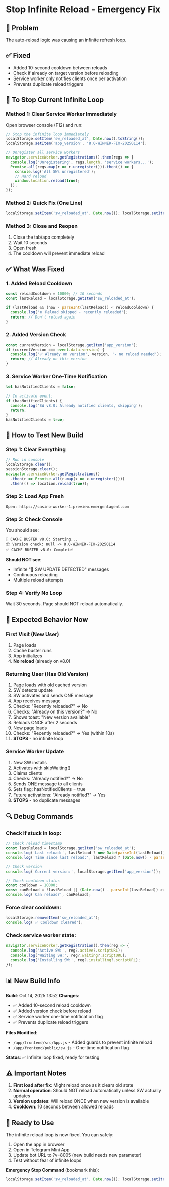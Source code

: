 # Stop Infinite Reload - Emergency Fix

## 🚨 Problem
The auto-reload logic was causing an infinite refresh loop.

## ✅ Fixed
- Added 10-second cooldown between reloads
- Check if already on target version before reloading
- Service worker only notifies clients once per activation
- Prevents duplicate reload triggers

## 🛑 To Stop Current Infinite Loop

### Method 1: Clear Service Worker Immediately

Open browser console (F12) and run:

```javascript
// Stop the infinite loop immediately
localStorage.setItem('sw_reloaded_at', Date.now().toString());
localStorage.setItem('app_version', '8.0-WINNER-FIX-20250114');

// Unregister all service workers
navigator.serviceWorker.getRegistrations().then(regs => {
  console.log('Unregistering', regs.length, 'service workers...');
  Promise.all(regs.map(r => r.unregister())).then(() => {
    console.log('All SWs unregistered');
    // Hard reload
    window.location.reload(true);
  });
});
```

### Method 2: Quick Fix (One Line)

```javascript
localStorage.setItem('sw_reloaded_at', Date.now()); localStorage.setItem('app_version', '8.0-WINNER-FIX-20250114'); location.reload(true);
```

### Method 3: Close and Reopen

1. Close the tab/app completely
2. Wait 10 seconds
3. Open fresh
4. The cooldown will prevent immediate reload

## ✅ What Was Fixed

### 1. Added Reload Cooldown
```javascript
const reloadCooldown = 10000; // 10 seconds
const lastReload = localStorage.getItem('sw_reloaded_at');

if (lastReload && (now - parseInt(lastReload)) < reloadCooldown) {
  console.log('⏸️ Reload skipped - recently reloaded');
  return; // Don't reload again
}
```

### 2. Added Version Check
```javascript
const currentVersion = localStorage.getItem('app_version');
if (currentVersion === event.data.version) {
  console.log('✅ Already on version', version, '- no reload needed');
  return; // Already on this version
}
```

### 3. Service Worker One-Time Notification
```javascript
let hasNotifiedClients = false;

// In activate event:
if (hasNotifiedClients) {
  console.log('SW v8.0: Already notified clients, skipping');
  return;
}
hasNotifiedClients = true;
```

## 🧪 How to Test New Build

### Step 1: Clear Everything
```javascript
// Run in console
localStorage.clear();
sessionStorage.clear();
navigator.serviceWorker.getRegistrations()
  .then(r => Promise.all(r.map(x => x.unregister())))
  .then(() => location.reload(true));
```

### Step 2: Load App Fresh
```
Open: https://casino-worker-1.preview.emergentagent.com
```

### Step 3: Check Console
You should see:
```
🔄 CACHE BUSTER v8.0: Starting...
📦 Version check: null -> 8.0-WINNER-FIX-20250114
✅ CACHE BUSTER v8.0: Complete!
```

**Should NOT see**:
- Infinite "🔄 SW UPDATE DETECTED" messages
- Continuous reloading
- Multiple reload attempts

### Step 4: Verify No Loop
Wait 30 seconds. Page should NOT reload automatically.

## 🎯 Expected Behavior Now

### First Visit (New User)
1. Page loads
2. Cache buster runs
3. App initializes
4. **No reload** (already on v8.0)

### Returning User (Has Old Version)
1. Page loads with old cached version
2. SW detects update
3. SW activates and sends ONE message
4. App receives message
5. Checks: "Recently reloaded?" → No
6. Checks: "Already on this version?" → No
7. Shows toast: "New version available"
8. Reloads ONCE after 2 seconds
9. New page loads
10. Checks: "Recently reloaded?" → Yes (within 10s)
11. **STOPS** - no infinite loop

### Service Worker Update
1. New SW installs
2. Activates with skipWaiting()
3. Claims clients
4. Checks: "Already notified?" → No
5. Sends ONE message to all clients
6. Sets flag: hasNotifiedClients = true
7. Future activations: "Already notified?" → Yes
8. **STOPS** - no duplicate messages

## 🔍 Debug Commands

### Check if stuck in loop:
```javascript
// Check reload timestamp
const lastReload = localStorage.getItem('sw_reloaded_at');
console.log('Last reload:', lastReload ? new Date(parseInt(lastReload)) : 'Never');
console.log('Time since last reload:', lastReload ? (Date.now() - parseInt(lastReload)) + 'ms' : 'N/A');

// Check version
console.log('Current version:', localStorage.getItem('app_version'));

// Check cooldown status
const cooldown = 10000;
const canReload = !lastReload || (Date.now() - parseInt(lastReload)) >= cooldown;
console.log('Can reload?', canReload);
```

### Force clear cooldown:
```javascript
localStorage.removeItem('sw_reloaded_at');
console.log('✅ Cooldown cleared');
```

### Check service worker state:
```javascript
navigator.serviceWorker.getRegistration().then(reg => {
  console.log('Active SW:', reg?.active?.scriptURL);
  console.log('Waiting SW:', reg?.waiting?.scriptURL);
  console.log('Installing SW:', reg?.installing?.scriptURL);
});
```

## 📊 New Build Info

**Build**: Oct 14, 2025 13:52
**Changes**:
- ✅ Added 10-second reload cooldown
- ✅ Added version check before reload
- ✅ Service worker one-time notification flag
- ✅ Prevents duplicate reload triggers

**Files Modified**:
- `/app/frontend/src/App.js` - Added guards to prevent infinite reload
- `/app/frontend/public/sw.js` - One-time notification flag

**Status**: ✅ Infinite loop fixed, ready for testing

## ⚠️ Important Notes

1. **First load after fix**: Might reload once as it clears old state
2. **Normal operation**: Should NOT reload automatically unless SW actually updates
3. **Version updates**: Will reload ONCE when new version is available
4. **Cooldown**: 10 seconds between allowed reloads

## 🚀 Ready to Use

The infinite reload loop is now fixed. You can safely:
1. Open the app in browser
2. Open in Telegram Mini App
3. Update bot URL to ?v=8005 (new build needs new parameter)
4. Test without fear of infinite loops

**Emergency Stop Command** (bookmark this):
```javascript
localStorage.setItem('sw_reloaded_at', Date.now()); localStorage.setItem('app_version', '8.0-WINNER-FIX-20250114'); navigator.serviceWorker.getRegistrations().then(r => Promise.all(r.map(x => x.unregister()))).then(() => location.reload(true));
```
